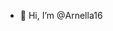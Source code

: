 - 👋 Hi, I’m @Arnella16

<!---
Arnella16/Arnella16 is a ✨ special ✨ repository because its `README.md` (this file) appears on your GitHub profile.
You can click the Preview link to take a look at your changes.
--->
